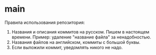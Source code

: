# main
Правила использования репозитория:
  1.  Названия и описания коммитов на русском. Пишем в настоящем времени. Пример: удаление "название файла" за ненадобностью.
  2.  Названия файлов на английском, коммиты с большой буквы.
  3.  Если выложили коммит, уведомлять никого не надо.
